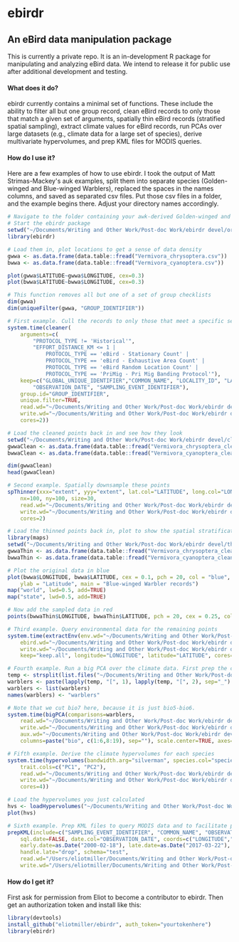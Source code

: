 # ebirdr
## An eBird data manipulation package

This is currently a private repo. It is an in-development R package for manipulating and analyzing eBird data. We intend to release it for public use after additional development and testing. 

#### What does it do?
ebirdr currently contains a minimal set of functions. These include the ability to filter all but one group record, clean eBird records to only those that match a given set of arguments, spatially thin eBird records (stratified spatial sampling), extract climate values for eBird records, run PCAs over large datasets (e.g., climate data for a large set of species), derive multivariate hypervolumes, and prep KML files for MODIS queries.

#### How do I use it?
Here are a few examples of how to use ebirdr. I took the output of Matt Strimas-Mackey's auk examples, split them into separate species (Golden-winged and Blue-winged Warblers), replaced the spaces in the names columns, and saved as separated csv files. Put those csv files in a folder, and the example begins there. Adjust your directory names accordingly.

```r
# Navigate to the folder containing your awk-derived Golden-winged and Blue-winged Warbler files
# Start the ebirdr package
setwd("~/Documents/Writing and Other Work/Post-doc Work/ebirdr devel/orig")
library(ebirdr)

# Load them in, plot locations to get a sense of data density
gwwa <- as.data.frame(data.table::fread("Vermivora_chrysoptera.csv"))
bwwa <- as.data.frame(data.table::fread("Vermivora_cyanoptera.csv"))

plot(gwwa$LATITUDE~gwwa$LONGITUDE, cex=0.3)
plot(bwwa$LATITUDE~bwwa$LONGITUDE, cex=0.3)

# This function removes all but one of a set of group checklists
dim(gwwa)
dim(uniqueFilter(gwwa, "GROUP_IDENTIFIER"))

# First example. Cull the records to only those that meet a specific set of criteria
system.time(cleaner(
	arguments=c(
		"PROTOCOL_TYPE != 'Historical'",
		"EFFORT_DISTANCE_KM <= 1 |
			PROTOCOL_TYPE == 'eBird - Stationary Count' |
			PROTOCOL_TYPE == 'eBird - Exhaustive Area Count' |
			PROTOCOL_TYPE == 'eBird Random Location Count' |
			PROTOCOL_TYPE == 'PriMig - Pri Mig Banding Protocol'"),
	keep=c("GLOBAL_UNIQUE_IDENTIFIER","COMMON_NAME", "LOCALITY_ID", "LATITUDE", "LONGITUDE",
		"OBSERVATION_DATE", "SAMPLING_EVENT_IDENTIFIER"),
	group.id="GROUP_IDENTIFIER",
	unique.filter=TRUE,
	read.wd="~/Documents/Writing and Other Work/Post-doc Work/ebirdr devel/orig",
	write.wd="~/Documents/Writing and Other Work/Post-doc Work/ebirdr devel/cleaned",
	cores=2))

# Load the cleaned points back in and see how they look
setwd("~/Documents/Writing and Other Work/Post-doc Work/ebirdr devel/cleaned")
gwwaClean <- as.data.frame(data.table::fread("Vermivora_chrysoptera_cleaned.csv"))
bwwaClean <- as.data.frame(data.table::fread("Vermivora_cyanoptera_cleaned.csv"))

dim(gwwaClean)
head(gwwaClean)

# Second example. Spatially downsample these points
spThinner(xxx="extent", yyy="extent", lat.col="LATITUDE", long.col="LONGITUDE",
	nx=100, ny=100, size=30,
	read.wd="~/Documents/Writing and Other Work/Post-doc Work/ebirdr devel/cleaned",
	write.wd="~/Documents/Writing and Other Work/Post-doc Work/ebirdr devel/thinned",
	cores=2)

# Load the thinned points back in, plot to show the spatial stratification
library(maps)
setwd("~/Documents/Writing and Other Work/Post-doc Work/ebirdr devel/thinned")
gwwaThin <- as.data.frame(data.table::fread("Vermivora_chrysoptera_cleaned_thinned.csv"))
bwwaThin <- as.data.frame(data.table::fread("Vermivora_cyanoptera_cleaned_thinned.csv"))

# Plot the original data in blue
plot(bwwa$LONGITUDE, bwwa$LATITUDE, cex = 0.1, pch = 20, col = "blue", xlab = "Longitude",
	ylab = "Latitude", main = "Blue-winged Warbler records")
map("world", lwd=0.5, add=TRUE)
map("state", lwd=0.5, add=TRUE)	

# Now add the sampled data in red
points(bwwaThin$LONGITUDE, bwwaThin$LATITUDE, pch = 20, cex = 0.25, col = "red")

# Third example. Query environmental data for the remaining points
system.time(extractEnv(env.wd="~/Documents/Writing and Other Work/Post-doc Work/Dominance&Distributions/data",
	ebird.wd="~/Documents/Writing and Other Work/Post-doc Work/ebirdr devel/thinned",
	write.wd="~/Documents/Writing and Other Work/Post-doc Work/ebirdr devel/wEnv",
	keep="keep.all", longitude="LONGITUDE", latitude="LATITUDE", cores=2))

# Fourth example. Run a big PCA over the climate data. First prep the comparison for analysis
temp <- strsplit(list.files("~/Documents/Writing and Other Work/Post-doc Work/ebirdr devel/wEnv"), "_")
warblers <- paste(lapply(temp, "[", 1), lapply(temp, "[", 2), sep="_")
warblers <- list(warblers)
names(warblers) <- "warblers"

# Note that we cut bio7 here, because it is just bio5-bio6.
system.time(bigPCA(comparisons=warblers,
	read.wd="~/Documents/Writing and Other Work/Post-doc Work/ebirdr devel/wEnv",
	write.wd="~/Documents/Writing and Other Work/Post-doc Work/ebirdr devel/clim_pcas",
	aux.wd="~/Documents/Writing and Other Work/Post-doc Work/ebirdr devel/clim_pca_summaries",
	columns=paste("bio", c(1:6,8:19), sep=""), scale.center=TRUE, axes=3))

# Fifth example. Derive the climate hypervolumes for each species
system.time(hypervolumes(bandwidth.arg="silverman", species.col="species",
	trait.cols=c("PC1", "PC2"),
	read.wd="~/Documents/Writing and Other Work/Post-doc Work/ebirdr devel/clim_pcas",
	write.wd="~/Documents/Writing and Other Work/Post-doc Work/ebirdr devel/clim_hypervolumes",
	cores=4))

# Load the hypervolumes you just calculated
hvs <- loadHypervolumes("~/Documents/Writing and Other Work/Post-doc Work/ebirdr devel/clim_hypervolumes")
plot(hvs)

# Sixth example. Prep KML files to query MODIS data and to facilitate plotting in Google Earth
prepKML(include=c("SAMPLING_EVENT_IDENTIFIER", "COMMON_NAME", "OBSERVATION_DATE", "LONGITUDE", "LATITUDE"),
	sql.date=FALSE, date.col="OBSERVATION_DATE", coords=c("LONGITUDE","LATITUDE"),
	early.date=as.Date("2000-02-18"), late.date=as.Date("2017-03-22"), handle.early="drop",
	handle.late="drop", schema="test",
	read.wd="/Users/eliotmiller/Documents/Writing and Other Work/Post-doc Work/ebirdr devel/thinned",
	write.wd="/Users/eliotmiller/Documents/Writing and Other Work/Post-doc Work/ebirdr devel/kml", cores=2)
```

#### How do I get it?
First ask for permission from Eliot to become a contributor to ebirdr. Then get an authorization token and install like this:
```r
library(devtools)
install_github("eliotmiller/ebirdr", auth_token="yourtokenhere")
library(ebirdr)
```